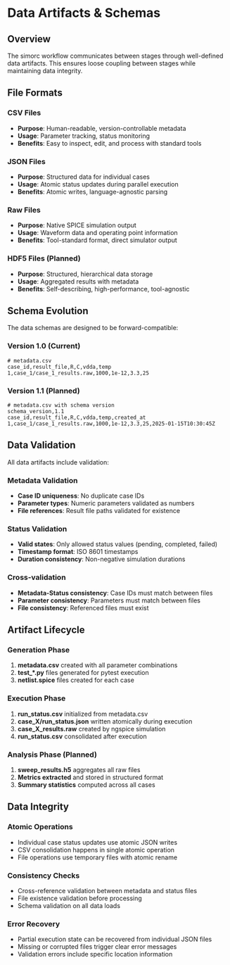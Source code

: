 # Data Artifacts & Schemas

## Overview

The simorc workflow communicates between stages through well-defined data artifacts. This ensures loose coupling between stages while maintaining data integrity.

## File Formats

### CSV Files
- **Purpose**: Human-readable, version-controllable metadata
- **Usage**: Parameter tracking, status monitoring
- **Benefits**: Easy to inspect, edit, and process with standard tools

### JSON Files  
- **Purpose**: Structured data for individual cases
- **Usage**: Atomic status updates during parallel execution
- **Benefits**: Atomic writes, language-agnostic parsing

### Raw Files
- **Purpose**: Native SPICE simulation output
- **Usage**: Waveform data and operating point information  
- **Benefits**: Tool-standard format, direct simulator output

### HDF5 Files (Planned)
- **Purpose**: Structured, hierarchical data storage
- **Usage**: Aggregated results with metadata
- **Benefits**: Self-describing, high-performance, tool-agnostic

## Schema Evolution

The data schemas are designed to be forward-compatible:

### Version 1.0 (Current)
```csv
# metadata.csv
case_id,result_file,R,C,vdda,temp
1,case_1/case_1_results.raw,1000,1e-12,3.3,25
```

### Version 1.1 (Planned)
```csv  
# metadata.csv with schema version
schema_version,1.1
case_id,result_file,R,C,vdda,temp,created_at
1,case_1/case_1_results.raw,1000,1e-12,3.3,25,2025-01-15T10:30:45Z
```

## Data Validation

All data artifacts include validation:

### Metadata Validation
- **Case ID uniqueness**: No duplicate case IDs
- **Parameter types**: Numeric parameters validated as numbers
- **File references**: Result file paths validated for existence

### Status Validation
- **Valid states**: Only allowed status values (pending, completed, failed)
- **Timestamp format**: ISO 8601 timestamps
- **Duration consistency**: Non-negative simulation durations

### Cross-validation
- **Metadata-Status consistency**: Case IDs must match between files
- **Parameter consistency**: Parameters must match between files
- **File consistency**: Referenced files must exist

## Artifact Lifecycle

### Generation Phase
1. **metadata.csv** created with all parameter combinations
2. **test_*.py** files generated for pytest execution
3. **netlist.spice** files created for each case

### Execution Phase  
1. **run_status.csv** initialized from metadata.csv
2. **case_X/run_status.json** written atomically during execution
3. **case_X_results.raw** created by ngspice simulation
4. **run_status.csv** consolidated after execution

### Analysis Phase (Planned)
1. **sweep_results.h5** aggregates all raw files
2. **Metrics extracted** and stored in structured format
3. **Summary statistics** computed across all cases

## Data Integrity

### Atomic Operations
- Individual case status updates use atomic JSON writes
- CSV consolidation happens in single atomic operation
- File operations use temporary files with atomic rename

### Consistency Checks
- Cross-reference validation between metadata and status files
- File existence validation before processing
- Schema validation on all data loads

### Error Recovery
- Partial execution state can be recovered from individual JSON files
- Missing or corrupted files trigger clear error messages
- Validation errors include specific location information